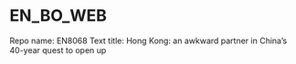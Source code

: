 # EN_BO_WEB
Repo name: EN8068
Text title: Hong Kong: an awkward partner in China’s 40-year quest to open up
